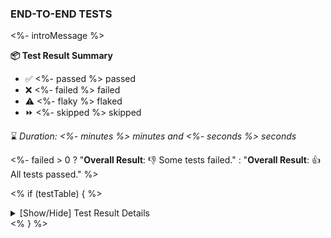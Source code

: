 ### END-TO-END TESTS

<%- introMessage %>

**📦 Test Result Summary**

- ✅ <%- passed %> passed
- ❌ <%- failed %> failed
- ⚠️ <%- flaky %> flaked
- ⏩ <%- skipped %> skipped

⌛ _Duration: <%- minutes %> minutes and <%- seconds %> seconds_

<%- failed > 0 ? "**Overall Result**: 👎 Some tests failed." : "**Overall Result**: 👍 All tests passed." %>

<% if (testTable) { %>

<details>
    <summary>[Show/Hide] Test Result Details</summary>
    <div markdown="1">

<%- testTable %>

</div>
</details>
<% } %>

<!-- To see the full report, please visit our CI/CD pipeline with reporter. -->